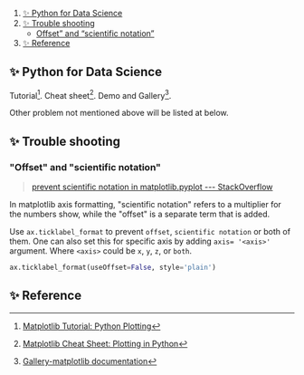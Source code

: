 1. [✨ Python for Data Science](#✨-python-for-data-science)
1. [✨ Trouble shooting](#✨-trouble-shooting)
    + [Offset” and “scientific notation”](#“offset”-and-“scientific-notation”)
1. [✨ Reference](#✨-reference)

## ✨ Python for Data Science
Tutorial[^1]. Cheat sheet[^2]. Demo and Gallery[^3].

Other problem not mentioned above will be listed at below.

## ✨ Trouble shooting
### "Offset" and "scientific notation"
> [prevent scientific notation in matplotlib.pyplot --- StackOverflow](
https://stackoverflow.com/questions/28371674/prevent-scientific-notation-in-matplotlib-pyplot)

In matplotlib axis formatting, "scientific notation" refers to a multiplier for 
the numbers show, while the "offset" is a separate term that is added.

Use `ax.ticklabel_format` to prevent `offset`, `scientific notation` or both of 
them. One can also set this for specific axis by adding ``axis= '<axis>'`` 
argument. Where `<axis>` could be `x`, `y`, `z`, or `both`.
```python
ax.ticklabel_format(useOffset=False, style='plain')
```


## ✨ Reference
[^1]: [Matplotlib Tutorial: Python Plotting](https://www.datacamp.com/community/tutorials/matplotlib-tutorial-python)
[^2]: [Matplotlib Cheat Sheet: Plotting in Python](https://www.datacamp.com/community/blog/python-matplotlib-cheat-sheet)
[^3]: [Gallery-matplotlib documentation](https://matplotlib.org/stable/gallery/index.html)


